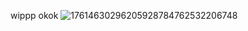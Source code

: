 wippp okok ![17614630296205928784762532206748](https://github.com/user-attachments/assets/3b3ddf7e-a681-4324-954a-4188e7c58b2d)

